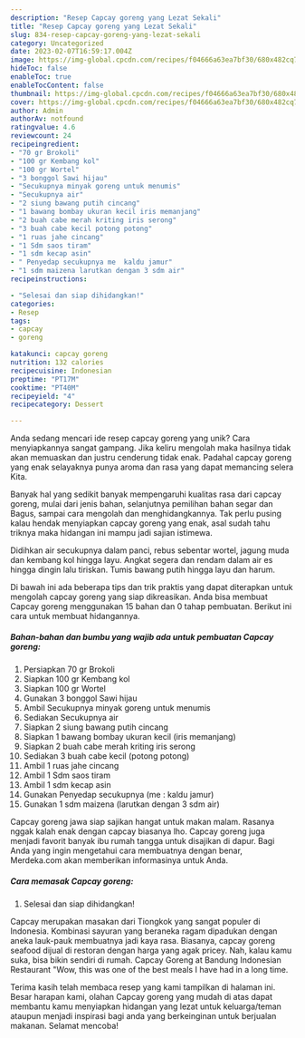 ```yaml
---
description: "Resep Capcay goreng yang Lezat Sekali"
title: "Resep Capcay goreng yang Lezat Sekali"
slug: 834-resep-capcay-goreng-yang-lezat-sekali
category: Uncategorized
date: 2023-02-07T16:59:17.004Z
image: https://img-global.cpcdn.com/recipes/f04666a63ea7bf30/680x482cq70/capcay-goreng-foto-resep-utama.jpg
hideToc: false
enableToc: true
enableTocContent: false
thumbnail: https://img-global.cpcdn.com/recipes/f04666a63ea7bf30/680x482cq70/capcay-goreng-foto-resep-utama.jpg
cover: https://img-global.cpcdn.com/recipes/f04666a63ea7bf30/680x482cq70/capcay-goreng-foto-resep-utama.jpg
author: Admin
authorAv: notfound
ratingvalue: 4.6
reviewcount: 24
recipeingredient:
- "70 gr Brokoli"
- "100 gr Kembang kol"
- "100 gr Wortel"
- "3 bonggol Sawi hijau"
- "Secukupnya minyak goreng untuk menumis"
- "Secukupnya air"
- "2 siung bawang putih cincang"
- "1 bawang bombay ukuran kecil iris memanjang"
- "2 buah cabe merah kriting iris serong"
- "3 buah cabe kecil potong potong"
- "1 ruas jahe cincang"
- "1 Sdm saos tiram"
- "1 sdm kecap asin"
- " Penyedap secukupnya me  kaldu jamur"
- "1 sdm maizena larutkan dengan 3 sdm air"
recipeinstructions:

- "Selesai dan siap dihidangkan!"
categories:
- Resep
tags:
- capcay
- goreng

katakunci: capcay goreng 
nutrition: 132 calories
recipecuisine: Indonesian
preptime: "PT17M"
cooktime: "PT40M"
recipeyield: "4"
recipecategory: Dessert

---
```





Anda sedang mencari ide resep capcay goreng yang unik? Cara menyiapkannya sangat gampang. Jika keliru mengolah maka hasilnya tidak akan memuaskan dan justru cenderung tidak enak. Padahal capcay goreng yang enak selayaknya punya aroma dan rasa yang dapat memancing selera Kita.





Banyak hal yang sedikit banyak mempengaruhi kualitas rasa dari capcay goreng, mulai dari jenis bahan, selanjutnya pemilihan bahan segar dan Bagus, sampai cara mengolah dan menghidangkannya. Tak perlu pusing kalau hendak menyiapkan capcay goreng yang enak,      asal sudah tahu triknya maka hidangan ini mampu jadi sajian istimewa.














Didihkan air secukupnya dalam panci, rebus sebentar wortel, jagung muda dan kembang kol hingga layu. Angkat segera dan rendam dalam air es hingga dingin lalu tiriskan. Tumis bawang putih hingga layu dan harum.






Di bawah ini ada beberapa tips dan trik praktis yang dapat diterapkan untuk mengolah capcay goreng yang siap dikreasikan. Anda bisa membuat Capcay goreng menggunakan 15 bahan dan 0 tahap pembuatan. Berikut ini cara untuk membuat hidangannya.

<!--inarticleads1-->

##### Bahan-bahan dan bumbu yang wajib ada untuk pembuatan Capcay goreng:

1. Persiapkan 70 gr Brokoli
1. Siapkan 100 gr Kembang kol
1. Siapkan 100 gr Wortel
1. Gunakan 3 bonggol Sawi hijau
1. Ambil Secukupnya minyak goreng untuk menumis
1. Sediakan Secukupnya air
1. Siapkan 2 siung bawang putih cincang
1. Siapkan 1 bawang bombay ukuran kecil (iris memanjang)
1. Siapkan 2 buah cabe merah kriting iris serong
1. Sediakan 3 buah cabe kecil (potong potong)
1. Ambil 1 ruas jahe cincang
1. Ambil 1 Sdm saos tiram
1. Ambil 1 sdm kecap asin
1. Gunakan  Penyedap secukupnya (me : kaldu jamur)
1. Gunakan 1 sdm maizena (larutkan dengan 3 sdm air)


Capcay goreng jawa siap sajikan hangat untuk makan malam. Rasanya nggak kalah enak dengan capcay biasanya lho. Capcay goreng juga menjadi favorit banyak ibu rumah tangga untuk disajikan di dapur. Bagi Anda yang ingin mengetahui cara membuatnya dengan benar, Merdeka.com akan memberikan informasinya untuk Anda. 

<!--inarticleads2-->

##### Cara memasak Capcay goreng:


1. Selesai dan siap dihidangkan!

Capcay merupakan masakan dari Tiongkok yang sangat populer di Indonesia. Kombinasi sayuran yang beraneka ragam dipadukan dengan aneka lauk-pauk membuatnya jadi kaya rasa. Biasanya, capcay goreng seafood dijual di restoran dengan harga yang agak pricey. Nah, kalau kamu suka, bisa bikin sendiri di rumah. Capcay Goreng at Bandung Indonesian Restaurant &#34;Wow, this was one of the best meals I have had in a long time. 

Terima kasih telah membaca resep yang kami tampilkan di halaman ini. Besar harapan kami, olahan Capcay goreng yang mudah di atas dapat membantu kamu menyiapkan hidangan yang lezat untuk keluarga/teman ataupun menjadi inspirasi bagi anda yang berkeinginan untuk berjualan makanan. Selamat mencoba!

